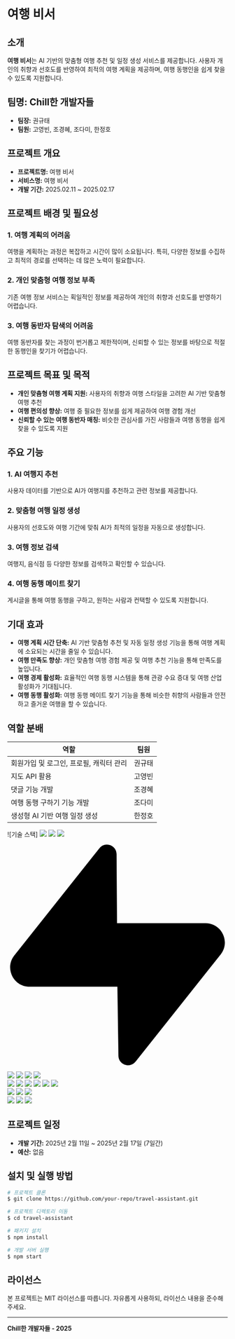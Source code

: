 # 여행 비서

## 소개
**여행 비서**는 AI 기반의 맞춤형 여행 추천 및 일정 생성 서비스를 제공합니다. 사용자 개인의 취향과 선호도를 반영하여 최적의 여행 계획을 제공하며, 여행 동행인을 쉽게 찾을 수 있도록 지원합니다.

## 팀명: Chill한 개발자들

- **팀장:** 권규태  
- **팀원:** 고영빈, 조경혜, 조다미, 한정호  

## 프로젝트 개요

- **프로젝트명:** 여행 비서  
- **서비스명:** 여행 비서  
- **개발 기간:** 2025.02.11 ~ 2025.02.17  

## 프로젝트 배경 및 필요성

### 1. 여행 계획의 어려움
여행을 계획하는 과정은 복잡하고 시간이 많이 소요됩니다. 특히, 다양한 정보를 수집하고 최적의 경로를 선택하는 데 많은 노력이 필요합니다.

### 2. 개인 맞춤형 여행 정보 부족
기존 여행 정보 서비스는 획일적인 정보를 제공하여 개인의 취향과 선호도를 반영하기 어렵습니다.

### 3. 여행 동반자 탐색의 어려움
여행 동반자를 찾는 과정이 번거롭고 제한적이며, 신뢰할 수 있는 정보를 바탕으로 적절한 동행인을 찾기가 어렵습니다.

## 프로젝트 목표 및 목적

- **개인 맞춤형 여행 계획 지원:** 사용자의 취향과 여행 스타일을 고려한 AI 기반 맞춤형 여행 추천
- **여행 편의성 향상:** 여행 중 필요한 정보를 쉽게 제공하여 여행 경험 개선
- **신뢰할 수 있는 여행 동반자 매칭:** 비슷한 관심사를 가진 사람들과 여행 동행을 쉽게 찾을 수 있도록 지원

## 주요 기능

### 1. AI 여행지 추천
사용자 데이터를 기반으로 AI가 여행지를 추천하고 관련 정보를 제공합니다.

### 2. 맞춤형 여행 일정 생성
사용자의 선호도와 여행 기간에 맞춰 AI가 최적의 일정을 자동으로 생성합니다.

### 3. 여행 정보 검색
여행지, 음식점 등 다양한 정보를 검색하고 확인할 수 있습니다.

### 4. 여행 동행 메이트 찾기
게시글을 통해 여행 동행을 구하고, 원하는 사람과 컨택할 수 있도록 지원합니다.

## 기대 효과

- **여행 계획 시간 단축:** AI 기반 맞춤형 추천 및 자동 일정 생성 기능을 통해 여행 계획에 소요되는 시간을 줄일 수 있습니다.
- **여행 만족도 향상:** 개인 맞춤형 여행 경험 제공 및 여행 추천 기능을 통해 만족도를 높입니다.
- **여행 경제 활성화:** 효율적인 여행 동행 시스템을 통해 관광 수요 증대 및 여행 산업 활성화가 기대됩니다.
- **여행 동행 활성화:** 여행 동행 메이트 찾기 기능을 통해 비슷한 취향의 사람들과 안전하고 즐거운 여행을 할 수 있습니다.

## 역할 분배

| 역할 | 팀원 |
|------|------|
| 회원가입 및 로그인, 프로필, 캐릭터 관리 | 권규태 |
| 지도 API 활용 | 고영빈 |
| 댓글 기능 개발 | 조경혜 |
| 여행 동행 구하기 기능 개발 | 조다미 |
| 생성형 AI 기반 여행 일정 생성 | 한정호 |

![기술 스택]
  <img src="https://img.shields.io/badge/html5-E34F26?style=for-the-badge&logo=html5&logoColor=white"> 
  <img src="https://img.shields.io/badge/css-1572B6?style=for-the-badge&logo=css3&logoColor=white"> 
  <img src="https://img.shields.io/badge/javascript-F7DF1E?style=for-the-badge&logo=javascript&logoColor=black"> 
  
  <svg role="img" viewBox="0 0 24 24" xmlns="http://www.w3.org/2000/svg"><title>Supabase</title><path d="M11.9 1.036c-.015-.986-1.26-1.41-1.874-.637L.764 12.05C-.33 13.427.65 15.455 2.409 15.455h9.579l.113 7.51c.014.985 1.259 1.408 1.873.636l9.262-11.653c1.093-1.375.113-3.403-1.645-3.403h-9.642z"/></svg>
  
  <img src="https://img.shields.io/badge/react-61DAFB?style=for-the-badge&logo=react&logoColor=black"> 
  <img src="https://img.shields.io/badge/vue.js-4FC08D?style=for-the-badge&logo=vue.js&logoColor=white"> 
  <img src="https://img.shields.io/badge/angular.js-DD0031?style=for-the-badge&logo=angularjs&logoColor=white">
  <img src="https://img.shields.io/badge/node.js-339933?style=for-the-badge&logo=Node.js&logoColor=white">
  <br>
  
  <img src="https://img.shields.io/badge/spring-6DB33F?style=for-the-badge&logo=spring&logoColor=white"> 
  <img src="https://img.shields.io/badge/express-000000?style=for-the-badge&logo=express&logoColor=white">
  <img src="https://img.shields.io/badge/django-092E20?style=for-the-badge&logo=django&logoColor=white">
  <img src="https://img.shields.io/badge/flask-000000?style=for-the-badge&logo=flask&logoColor=white">
  <img src="https://img.shields.io/badge/flutter-02569B?style=for-the-badge&logo=flutter&logoColor=white">
  
  <img src="https://img.shields.io/badge/bootstrap-7952B3?style=for-the-badge&logo=bootstrap&logoColor=white">
  <br>

  <img src="https://img.shields.io/badge/linux-FCC624?style=for-the-badge&logo=linux&logoColor=black"> 
  <img src="https://img.shields.io/badge/amazonaws-232F3E?style=for-the-badge&logo=amazonaws&logoColor=white"> 
  <img src="https://img.shields.io/badge/apache tomcat-F8DC75?style=for-the-badge&logo=apachetomcat&logoColor=white">
  <br>
  
  <img src="https://img.shields.io/badge/github-181717?style=for-the-badge&logo=github&logoColor=white">
  <img src="https://img.shields.io/badge/git-F05032?style=for-the-badge&logo=git&logoColor=white">
  <img src="https://img.shields.io/badge/fontawesome-339AF0?style=for-the-badge&logo=fontawesome&logoColor=white">

## 프로젝트 일정

- **개발 기간:** 2025년 2월 11일 ~ 2025년 2월 17일 (7일간)
- **예산:** 없음

## 설치 및 실행 방법
```bash
# 프로젝트 클론
$ git clone https://github.com/your-repo/travel-assistant.git

# 프로젝트 디렉토리 이동
$ cd travel-assistant

# 패키지 설치
$ npm install

# 개발 서버 실행
$ npm start
```

## 라이선스
본 프로젝트는 MIT 라이선스를 따릅니다. 자유롭게 사용하되, 라이선스 내용을 준수해주세요.

---

**Chill한 개발자들 - 2025**
